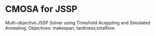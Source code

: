 # CMOSA for JSSP
Multi-objective JSSP Solver  using Threshold Aceppting and Simulated Annealing. Objectives: makespan, tardiness,totalflow.


